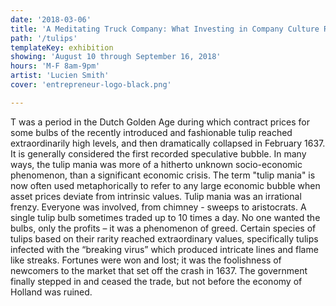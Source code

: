 ```yaml
---
date: '2018-03-06'
title: 'A Meditating Truck Company: What Investing in Company Culture Really Looks Like'
path: '/tulips'
templateKey: exhibition
showing: 'August 10 through September 16, 2018'
hours: 'M-F 8am-9pm'
artist: 'Lucien Smith'
cover: 'entrepreneur-logo-black.png'

---
```


T was a period in the Dutch Golden Age during which contract prices for some
bulbs of the recently introduced and fashionable tulip reached extraordinarily high levels,
and then dramatically collapsed in February 1637. It is generally considered the first
recorded speculative bubble. In many ways, the tulip mania was more of a hitherto
unknown socio-economic phenomenon, than a significant economic crisis. The term
"tulip mania" is now often used metaphorically to refer to any large economic bubble
when asset prices deviate from intrinsic values.
Tulip mania was an irrational frenzy. Everyone was involved, from chimney - sweeps to
aristocrats. A single tulip bulb sometimes traded up to 10 times a day. No one wanted
the bulbs, only the profits – it was a phenomenon of greed. Certain species of tulips
based on their rarity reached extraordinary values, specifically tulips infected with the
“breaking virus” which produced intricate lines and flame like streaks. Fortunes were
won and lost; it was the foolishness of newcomers to the market that set off the crash in
1637. The government finally stepped in and ceased the trade, but not before the
economy of Holland was ruined.